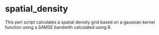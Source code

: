 spatial_density
===============

This perl script calculates a spatial density grid based on a gaussian kernel function using a SAMSE bandwith calculated using R.
